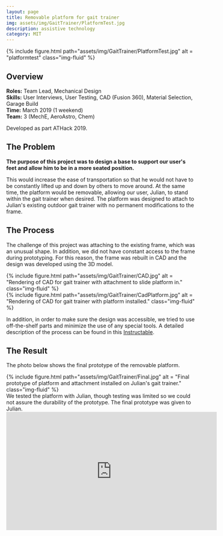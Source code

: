 ```yaml
---
layout: page
title: Removable platform for gait trainer
img: assets/img/GaitTrainer/PlatformTest.jpg
description: assistive technology
category: MIT
---
```

<div class="row">
    <div class="col-sm mt-3 mt-md-0">
        {% include figure.html path="assets/img/GaitTrainer/PlatformTest.jpg" alt = "platformtest" class="img-fluid" %}
    </div>
</div>

## Overview
**Roles:** Team Lead, Mechanical Design  
**Skills:** User Interviews, User Testing, CAD (Fusion 360), Material Selection, Garage Build  
**Time:** March 2019 (1 weekend)  
**Team:** 3 (MechE, AeroAstro, Chem) 

Developed as part ATHack 2019.

## The Problem
**The purpose of this project was to design a base to support our user's feet and allow him to be in a more seated position.**
   
This would increase the ease of transportation so that he would not have to be constantly lifted up and down by others to move around. 
At the same time, the platform would be removable, allowing our user, Julian, to stand within the gait trainer when desired. 
The platform was designed to attach to Julian's existing outdoor gait trainer with no permanent modifications to the frame.

## The Process
The challenge of this project was attaching to the existing frame, which was an unusual shape. In addition, we did not have 
constant access to the frame during prototyping. For this reason, the frame was rebuilt in CAD and the design was developed using 
the 3D model. 
<div class="row">
    <div class="col-sm mt-3 mt-md-0">
        {% include figure.html path="assets/img/GaitTrainer/CAD.jpg" alt = "Rendering of CAD for gait trainer with attachment to slide platform in." class="img-fluid" %}
    </div>
</div>
<div class="row">
    <div class="col-sm mt-3 mt-md-0">
        {% include figure.html path="assets/img/GaitTrainer/CadPlatform.jpg" alt = "Rendering of CAD for gait trainer with platform installed." class="img-fluid" %}
    </div>
</div>

In addition, in order to make sure the design was accessible, we tried to use off-the-shelf parts and minimize the use
of any special tools. A detailed description of the process can be found in this <a href="https://www.instructables.com/id/Removable-Platform-for-Gait-Trainer/" target="_blank">Instructable</a>.
 
## The Result
The photo below shows the final prototype of the removable platform. 
<div class="row">
    <div class="col-sm mt-3 mt-md-0">
        {% include figure.html path="assets/img/GaitTrainer/Final.jpg" alt = "Final prototype of platform and attachment installed on Julian's gait trainer." class="img-fluid" %}
    </div>
</div>
We tested the platform with Julian, though testing was limited so we could not assure the durability of the prototype. The final prototype
was given to Julian.  
<iframe width="560" height="315" src="https://www.youtube.com/embed/cS5NEhcHEIk" frameborder="0" allow="accelerometer; autoplay; encrypted-media; gyroscope; picture-in-picture" allowfullscreen></iframe>
